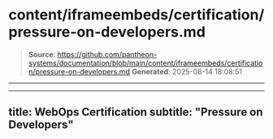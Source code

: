 # content/iframeembeds/certification/pressure-on-developers.md

> **Source**: https://github.com/pantheon-systems/documentation/blob/main/content/iframeembeds/certification/pressure-on-developers.md
> **Generated**: 2025-08-14 18:08:51

---

---
title: WebOps Certification
subtitle: "Pressure on Developers"
---

<Partial file="certification-guide/pressure-on-developers.md" />
